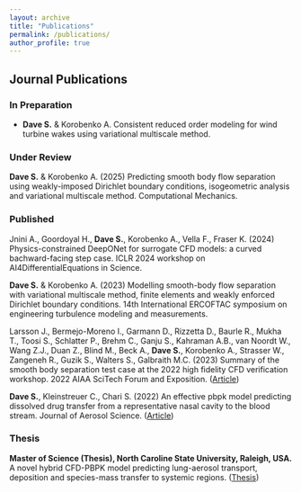 ```yaml
---
layout: archive
title: "Publications"
permalink: /publications/
author_profile: true
---
```


## Journal Publications

### In Preparation

* **Dave S.** & Korobenko A.
Consistent reduced order modeling for wind turbine wakes using variational multiscale method.

### Under Review

**Dave S.** & Korobenko A. (2025)
Predicting smooth body flow separation using weakly-imposed Dirichlet boundary conditions, isogeometric analysis and variational multiscale method.
Computational Mechanics.

### Published

Jnini A., Goordoyal H., **Dave S.**, Korobenko A., Vella F., Fraser K. (2024)
Physics-constrained DeepONet for surrogate CFD models: a curved bachward-facing step case.
ICLR 2024 workshop on AI4DifferentialEquations in Science.

**Dave S.** & Korobenko A. (2023) 
Modelling smooth-body flow separation with variational multiscale method, finite elements and weakly enforced Dirichlet boundary conditions.
14th International ERCOFTAC symposium on engineering turbulence modeling and measurements.

Larsson J., Bermejo-Moreno I., Garmann D., Rizzetta D., Baurle R., Mukha T., Toosi S., Schlatter P., Brehm C., Ganju S., Kahraman A.B., van Noordt W., Wang Z.J., Duan Z., Blind M., Beck A., **Dave S.**, Korobenko A., Strasser W., Zangeneh R., Guzik S., Walters S., Galbraith M.C. (2023)
Summary of the smooth body separation test case at the 2022 high fidelity CFD verification workshop.
2022 AIAA SciTech Forum and Exposition. ([Article](https://www.researchgate.net/publication/370315104_Summary_of_the_Smooth_Body_Separation_Test_Case_at_the_2022_High_Fidelity_CFD_Verification_Workshop#fullTextFileContent))

**Dave S.**, Kleinstreuer C., Chari S. (2022)
An effective pbpk model predicting dissolved drug transfer from a representative nasal cavity to the blood stream.
Journal of Aerosol Science. ([Article](https://doi.org/10.1016/j.jaerosci.2021.105898))

### Thesis

**Master of Science (Thesis), North Caroline State University, Raleigh, USA.**
A novel hybrid CFD-PBPK model predicting lung-aerosol transport, deposition and species-mass transfer to systemic regions.
([Thesis](https://www.lib.ncsu.edu/resolver/1840.20/38473))








